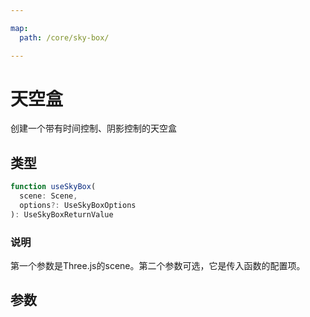 ```yaml
---

map:
  path: /core/sky-box/

---
```


# 天空盒

创建一个带有时间控制、阴影控制的天空盒

## 类型

```js
function useSkyBox(
  scene: Scene,
  options?: UseSkyBoxOptions
): UseSkyBoxReturnValue
```

### 说明

第一个参数是Three.js的scene。第二个参数可选，它是传入函数的配置项。

<!-- ## 示例

<demo src="./__demo__/BasicUse.vue" title="基本使用" desc="可控制开始暂停、跳转到指定位置"></demo> -->

## 参数

<API src="./index.d.ts" lang="zh"></API>
